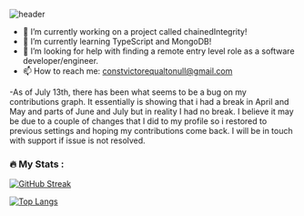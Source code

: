 ![header](https://capsule-render.vercel.app/api?height=400&text=Victor%20Flores!&desc=Welcome%20to%20my%20profile!&fontColor=eefe27&color=000)

- 🔭 I’m currently working on a project called chainedIntegrity!
- 🌱 I’m currently learning TypeScript and MongoDB!
- 🤔 I’m looking for help with finding a remote entry level role as a software developer/engineer.
- 📫 How to reach me: constvictorequaltonull@gmail.com

-As of July 13th, there has been what seems to be a bug on my contributions graph. It essentially is showing that i had a break in April and May and parts of June and July but in reality I had no break. I believe it may be due to a couple of changes that I did to my profile so i restored to previous settings and hoping my contributions come back. I will be in touch with support if issue is not resolved. 


### :fire: My Stats :
[![GitHub Streak](http://github-readme-streak-stats.herokuapp.com?user=Miklo1775&theme=dark&background=000000)](https://git.io/streak-stats)

[![Top Langs](https://github-readme-stats.vercel.app/api/top-langs/?username=Miklo1775&layout=compact&theme=vision-friendly-dark)](https://github.com/anuraghazra/github-readme-stats)
